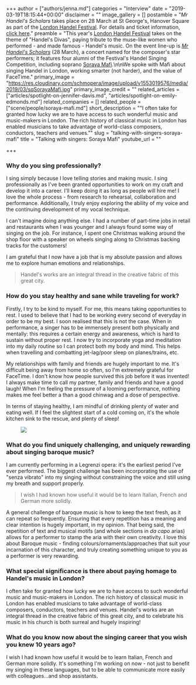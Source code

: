 +++
author = ["authors/jenna.md"]
categories = "Interview"
date = "2019-03-19T18:15:44+00:00"
disclaimer = ""
image_gallery = []
postamble = "_Mr Handel's Scholars_ takes place on 28 March at St George's, Hanover Square as part of the [London Handel Festival](https://www.london-handel-festival.com/whats-on/2019-season-handels-divas/). For details and ticket information, [click here](https://www.london-handel-festival.com/show/mr-handels-scholars/?event=6002)."
preamble = "This year's [London Handel Festival](https://www.london-handel-festival.com/whats-on/2019-season-handels-divas/) takes on the theme of \"Handel's Divas\", paying tribute to the muse-like women who performed - and made famous - Handel's music. On the event line-up is [_Mr Handel's Scholars_](https://www.london-handel-festival.com/show/mr-handels-scholars/?event=6002) (28 March), a concert named for the composer's star performers; it features four alumni of the Festival's Handel Singing Competition, including soprano [Soraya Mafi](/scene/people/soraya-mafi/).\n\nWe spoke with Mafi about singing Handel in London, working smarter (not harder), and the value of FaceTime."
primary_image = "https://res.cloudinary.com/schmopera/image/upload/v1553019576/media/2019/03/sqSorayaMafi.jpg"
primary_image_credit = ""
related_articles = ["articles/spotlight-on-jennifer-davis.md", "articles/spotlight-on-emily-edmonds.md"]
related_companies = []
related_people = ["scene/people/soraya-mafi.md"]
short_description = "\"I often take for granted how lucky we are to have access to such wonderful music and music-makers in London. The rich history of classical music in London has enabled musicians to take advantage of world-class composers, conductors, teachers and venues.\""
slug = "talking-with-singers-soraya-mafi"
title = "Talking with singers: Soraya Mafi"
youtube_url = ""

+++
### Why do you sing professionally?

I sing simply because I love telling stories and making music. I sing professionally as I've been granted opportunities to work on my craft and develop it into a career. I'll keep doing it as long as people will hire me! I love the whole process - from research to rehearsal, collaboration and performance. Additionally, I truly enjoy exploring the ability of my voice and the continuing development of my vocal technique.

I can't imagine doing anything else. I had a number of part-time jobs in retail and restaurants when I was younger and I always found some way of singing on the job. For instance, I spent one Christmas walking around the shop floor with a speaker on wheels singing along to Christmas backing tracks for the customers!

I am grateful that I now have a job that is my absolute passion and allows me to explore human emotions and relationships.

>Handel's works are an integral thread in the creative fabric of this great city.

### How do you stay healthy and sane while traveling for work?

Firstly, I try to be kind to myself. For me, this means taking opportunities to rest. I used to believe that I had to be working every second of everyday in order to be my best. I soon realised that this is not the case. When in performance, a singer has to be immensely present both physically and mentally: this requires a certain energy and awareness, which is hard to sustain without proper rest. I now try to incorporate yoga and meditation into my daily routine so I can protect both my body and mind. This helps when travelling and combatting jet-lag/poor sleep on planes/trains, etc.

My relationships with family and friends are hugely important to me. It's difficult being away from home so often, so I'm extremely grateful for FaceTime. I don't know how people survived this job before it was invented! I always make time to call my partner, family and friends and have a good laugh! When I'm feeling the pressure of a looming performance, nothing makes me feel better a than a good chinwag and a dose of perspective.

In terms of staying healthy, I am mindful of drinking plenty of water and eating well. If I feel the slightest start of a cold coming on, it's the whole kitchen sink to the rescue, and plenty of sleep!

<figure data-type="image">

![](https://res.cloudinary.com/schmopera/image/upload/v1553019716/media/2019/03/SorayaMafi.jpg)

<figcaption></figcaption>

</figure>

### What do you find uniquely challenging, and uniquely rewarding about singing baroque music?

I am currently performing in a Legrenzi opera: it's the earliest period I've ever performed. The biggest challenge has been incorporating the use of "senza vibrato" into my singing without constraining the voice and still using my breath and support properly.

>I wish I had known how useful it would be to learn Italian, French and German more solidly.

A general challenge of baroque music is how to keep the text fresh, as it can repeat so frequently. Ensuring that every repetition has a meaning and clear intention is hugely important, in my opinion. That being said, the repetition of text and musical motifs (and whole sections in _da capo_ arias) allows for a performer to stamp the aria with their own creativity. I love this about Baroque music - finding colours/ornaments/approaches that suit your incarnation of this character, and truly creating something unique to you as a performer is very rewarding.

### What special significance is there about paying homage to Handel's music in London?

I often take for granted how lucky we are to have access to such wonderful music and music-makers in London. The rich history of classical music in London has enabled musicians to take advantage of world-class composers, conductors, teachers and venues. Handel's works are an integral thread in the creative fabric of this great city, and to celebrate his music in his church is both surreal and hugely inspiring!

### What do you know now about the singing career that you wish you knew 10 years ago?

I wish I had known how useful it would be to learn Italian, French and German more solidly. It's something I'm working on now - not just to benefit my singing in these languages, but to be able to communicate more easily with colleagues...and shop assistants.